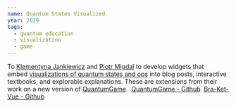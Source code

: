 ```yaml
---
name: Quantum States Visualized
year: 2019
tags:
  - quantum education
  - visualization
  - game
---
```

To [Klementyna Jankiewicz](http://jankiewiczstudio.com/) and [Piotr Migdal](https://p.migdal.pl/) to develop widgets that embed [visualizations of quantum states and ops](https://github.com/Quantum-Game/bra-ket-vue) into blog posts, interactive textbooks, and explorable explanations. These are extensions from their work on a new version of [QuantumGame](http://quantumgame.io/).  [QuantumGame - Github](https://github.com/stared/quantum-game-2)  [Bra-Ket-Vue - Github](https://github.com/Quantum-Game/bra-ket-vue)
